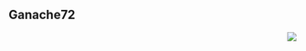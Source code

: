 ## Ganache72

<img align = "right" src = "https://github-readme-stats.vercel.app/api?username=Ganache72">